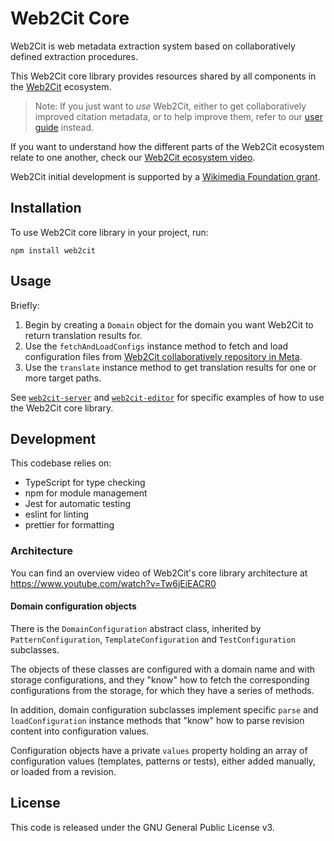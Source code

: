 # Web2Cit Core
Web2Cit is web metadata extraction system based on collaboratively defined
extraction procedures. 

This Web2Cit core library provides resources shared by all components in the
[Web2Cit](https://meta.wikimedia.org/wiki/Web2Cit) ecosystem.

> Note: If you just want to *use* Web2Cit, either to get collaboratively improved
citation metadata, or to help improve them, refer to our
[user guide](https://meta.wikimedia.org/wiki/Web2Cit/User_guide) instead.

If you want to understand how the different parts of the Web2Cit ecosystem
relate to one another, check our
[Web2Cit ecosystem video](https://meta.wikimedia.org/wiki/File:Web2cit_ecosystem.webm).

Web2Cit initial development is supported by a
[Wikimedia Foundation grant](https://meta.wikimedia.org/wiki/Grants:Project/Diegodlh/Web2Cit:_Visual_Editor_for_Citoid_Web_Translators).

## Installation
To use Web2Cit core library in your project, run:

```
npm install web2cit
```

## Usage
Briefly:
1. Begin by creating a `Domain` object for the domain you want Web2Cit to return
translation results for.
2. Use the `fetchAndLoadConfigs` instance method to fetch and load configuration
files from
[Web2Cit collaboratively repository in Meta](https://meta.wikimedia.org/wiki/Special:PrefixIndex/Web2Cit/data).
3. Use the `translate` instance method to get translation results for one or
more target paths.

See [`web2cit-server`](https://gitlab.wikimedia.org/diegodlh/w2c-server)
and [`web2cit-editor`](https://gitlab.wikimedia.org/diegodlh/w2c-editor)
for specific examples of how to use the Web2Cit core library.

## Development
This codebase relies on:
* TypeScript for type checking
* npm for module management
* Jest for automatic testing
* eslint for linting
* prettier for formatting

### Architecture
You can find an overview video of Web2Cit's core library architecture at
https://www.youtube.com/watch?v=Tw6jEiEACR0

#### Domain configuration objects
There is the `DomainConfiguration` abstract class, inherited by `PatternConfiguration`, `TemplateConfiguration` and `TestConfiguration` subclasses.

The objects of these classes are configured with a domain name and with storage configurations, and they "know" how to fetch the corresponding configurations from the storage, for which they have a series of methods.

In addition, domain configuration subclasses implement specific `parse` and `loadConfiguration` instance methods that "know" how to parse revision content into configuration values.

Configuration objects have a private `values` property holding an array of configuration values (templates, patterns or tests), either added manually, or loaded from a revision.

## License
This code is released under the GNU General Public License v3.